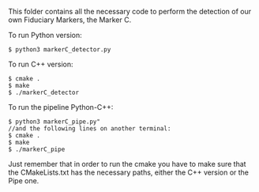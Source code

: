 This folder contains all the necessary code to perform the detection of our own Fiduciary Markers, the Marker C.

To run Python version:

```
$ python3 markerC_detector.py
```



To run C++ version:

```
$ cmake .
$ make
$ ./markerC_detector
```

To run the pipeline Python-C++:

```
$ python3 markerC_pipe.py"
//and the following lines on another terminal:
$ cmake .
$ make
$ ./markerC_pipe
```

Just remember that in order to run the cmake you have to make sure that the CMakeLists.txt has the necessary paths, either the C++ version or the Pipe one.
